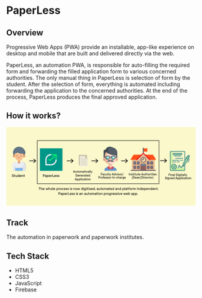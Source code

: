 # PaperLess

## Overview

Progressive Web Apps (PWA) provide an installable, app-like experience on desktop and mobile that are built and delivered directly via the web. 

PaperLess, an automation PWA, is responsible for auto-filling the required form and forwarding the filled application form to various concerned authorities. The only manual thing in PaperLess is selection of form by the student. After the selection of form, everything is automated including forwarding the application to the concerned authorities. At the end of the process, PaperLess produces the final approved application.

## How it works?

![workflow](/img/workflow.png)

## Track
The automation in paperwork and paperwork institutes.

## Tech Stack

* HTML5
* CSS3
* JavaScript
* Firebase
